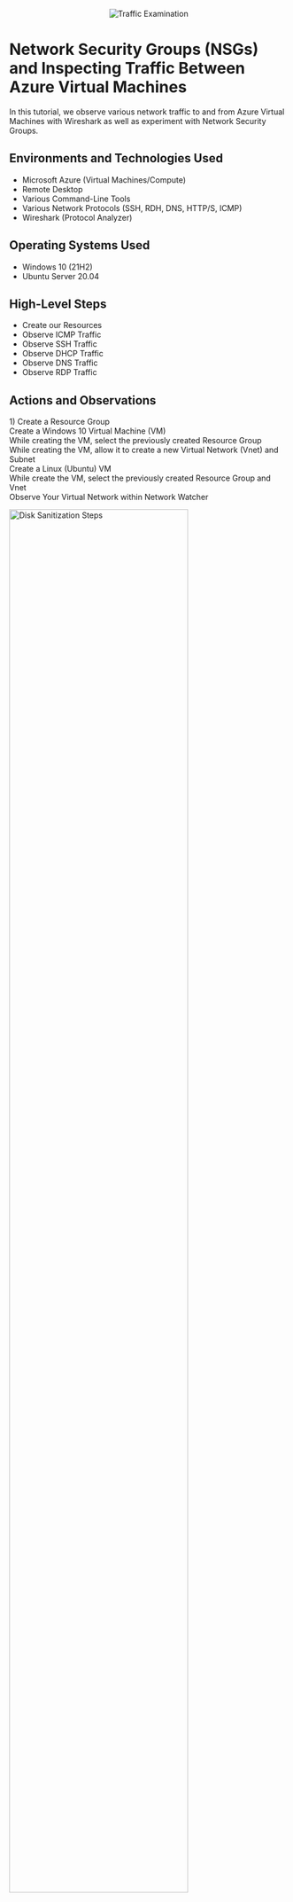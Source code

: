 <p align="center">
<img src="https://i.imgur.com/Ua7udoS.png" alt="Traffic Examination"/>
</p>

<h1>Network Security Groups (NSGs) and Inspecting Traffic Between Azure Virtual Machines</h1>
In this tutorial, we observe various network traffic to and from Azure Virtual Machines with Wireshark as well as experiment with Network Security Groups. <br />

<h2>Environments and Technologies Used</h2>

- Microsoft Azure (Virtual Machines/Compute)
- Remote Desktop
- Various Command-Line Tools
- Various Network Protocols (SSH, RDH, DNS, HTTP/S, ICMP)
- Wireshark (Protocol Analyzer)

<h2>Operating Systems Used </h2>

- Windows 10 (21H2)
- Ubuntu Server 20.04

<h2>High-Level Steps</h2>

- Create our Resources
- Observe ICMP Traffic
- Observe SSH Traffic
- Observe DHCP Traffic
- Observe DNS Traffic
- Observe RDP Traffic

<h2>Actions and Observations</h2>

<p> 1) Create a Resource Group<br>
Create a Windows 10 Virtual Machine (VM)<br>
While creating the VM, select the previously created Resource Group<br>
While creating the VM, allow it to create a new Virtual Network (Vnet) and Subnet<br>
Create a Linux (Ubuntu) VM<br>
While create the VM, select the previously created Resource Group and Vnet<br>
Observe Your Virtual Network within Network Watcher<br>
</p>
<p>
<img src="https://i.imgur.com/WIYje5W.png" height="80%" width="80%" alt="Disk Sanitization Steps"/>
</p>
<br />

<p> 2) Use Remote Desktop to connect to your Windows 10 Virtual Machine<br>
Within your Windows 10 Virtual Machine, Install Wireshark<br>
Open Wireshark and filter for ICMP traffic only<br>
Retrieve the private IP address of the Ubuntu VM and attempt to ping it from within the Windows 10 VM<br>
Observe ping requests and replies within WireShark<br>
From The Windows 10 VM, open command line or PowerShell and attempt to ping a public website (such as www.google.com) and observe the traffic in WireShark<br>
Initiate a perpetual/non-stop ping from your Windows 10 VM to your Ubuntu VM<br>
-Open the Network Security Group your Ubuntu VM is using and disable incoming (inbound) ICMP traffic<br>
-Back in the Windows 10 VM, observe the ICMP traffic in WireShark and the command line Ping activity<br>
-Re-enable ICMP traffic for the Network Security Group your Ubuntu VM is using<br>
-Back in the Windows 10 VM, observe the ICMP traffic in WireShark and the command line Ping activity (should start working)<br>
-Stop the ping activity
</p>
<p>
<img src="https://i.imgur.com/xig5xVZ.png" height="100%" width="100%" alt="Disk Sanitization Steps"/>
<img src="https://i.imgur.com/vMpCvpU.png" height="100%" width="100%" alt="Disk Sanitization Steps"/>
</p>
<br />

<p> 3) Back in Wireshark, filter for SSH traffic only<br>
From your Windows 10 VM, “SSH into” your Ubuntu Virtual Machine (via its private IP address)<br>
Type commands (username, pwd, etc) into the linux SSH connection and observe SSH traffic spam in WireShark<br>
</p>
<p>
<img src="https://i.imgur.com/LJwIICk.png" height="80%" width="80%" alt="Disk Sanitization Steps"/><br>
Connection Successful to VM2 (Linux)<br>
<img src="https://i.imgur.com/7wsMbI6.png" height="80%" width="80%" alt="Disk Sanitization Steps"/>
</p>
<br />

<p> 4) Back in Wireshark, filter for DHCP traffic only<br>
From your Windows 10 VM, attempt to issue your VM a new IP address from the command line (ipconfig /renew)<br>
Observe the DHCP traffic appearing in WireShark<br>
</p>
<p>
<img src="https://i.imgur.com/vKZlF0b.png" height="80%" width="80%" alt="Disk Sanitization Steps"/><br>
</p>
<br />

<p> 5) Back in Wireshark, filter for DNS traffic only<br>
From your Windows 10 VM within a command line, use nslookup to see what google.com and disney.com’s IP addresses are<br>
Observe the DNS traffic being show in WireShark<br>
</p>
<p>
<img src="https://i.imgur.com/QuF64Jb.png" height="80%" width="80%" alt="Disk Sanitization Steps"/><br>
Traffic coming through Google's IP Address<br>
<img src="https://i.imgur.com/T8Sonyh.png" height="80%" width="80%" alt="Disk Sanitization Steps"/><br>
</p>
<br />

<p> 6) Back in Wireshark, filter for RDP traffic only (tcp.port == 3389)<br>
Observe the immediate non-stop spam of traffic? Why do you think it’s non-stop spamming vs only showing traffic when you do an activity?<br>
</p>
<p>
<img src="https://i.imgur.com/B9F7TQA.png" height="80%" width="80%" alt="Disk Sanitization Steps"/><br>
</p>
Answer: because the RDP (protocol) is constantly showing you a live stream from one computer to another, therefor traffic is always being transmitted<br>
<br />

